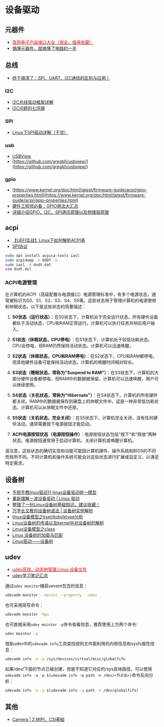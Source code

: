 # 设备驱动

## 元器件

- [<font color=Red>常用电子产品接口大全（很全，值得收藏）</font>](https://mp.weixin.qq.com/s/QGPxHCYxgLi656D8wq2Dzw)
- [搞懂元器件，就搞懂了电路的一半](https://mp.weixin.qq.com/s/Z15ML8HlzWhbpA2Gy8UqHA)

## 总线

- [终于搞清了：SPI、UART、I2C通信的区别与应用！](https://www.toutiao.com/article/7264843567909126715/)

### I2C

- [I2C总线驱动框架详解](https://www.cnblogs.com/ancongliang/p/7842648.html)
- [I2C问题的七宗罪](https://www.toutiao.com/article/7270153829277205026/)

### SPI

- [Linux下SPI驱动详解（干货）](https://mp.weixin.qq.com/s?__biz=MzUxMjEyNDgyNw==&mid=2247492491&idx=1&sn=df405ac3e578820bd6daef2da82b14b1&chksm=f96b917fce1c18695a0972e0027a553ff2394765de3d3bd543361f09bcb146901f5c1aacf937&scene=21#wechat_redirect)

### usb

- [USBView](http://www.kroah.com/linux-usb/)
- [https://github.com/gregkh/usbview/](https://github.com/gregkh/usbview/)

### gpio

- [https://www.kernel.org/doc/html/latest/firmware-guide/acpi/gpio-properties.html](https://www.kernel.org/doc/html/latest/firmware-guide/acpi/gpio-properties.html)
- [硬件工程师必看：GPIO用法大汇总](https://zhuanlan.zhihu.com/p/80096604)
- [详细介绍GPIO、I2C、SPI通讯原理以及物理层原理](https://blog.csdn.net/bjbz_cxy/article/details/119925257)

## acpi

- [【UEFI实战】Linux下如何解析ACPI表](https://blog.csdn.net/jiangwei0512/article/details/83317890)
- [SPI协议](https://blog.csdn.net/lzy13785490347/article/details/91373912)

```bash
sudo apt install acpica-tools iasl
sudo acpidump -n DSDT -b
sudo iasl -d dsdt.dat
vim dsdt.dsl
```

### ACPI电源管理

在计算机的ACPI（高级配置与电源接口）电源管理标准中，有多个电源状态，通常被标识为S0、S1、S2、S3、S4、S5等。这些状态用于管理计算机的电源使用和休眠状态。以下是这些状态的简要描述：

1. **S0状态（运行状态）**：在S0状态下，计算机处于完全运行状态，所有硬件设备都处于活动状态，CPU和RAM正常运行。计算机可以执行任务并响应用户输入。

2. **S1状态（休眠状态，CPU停电）**：在S1状态下，计算机处于较低功耗状态。CPU会停电，但RAM仍然保持活动状态。计算机可以迅速唤醒。

3. **S2状态（休眠状态，CPU和RAM停电）**：在S2状态下，CPU和RAM都停电，但其他硬件设备可能保持活动状态。计算机的唤醒时间相对较长。

4. **S3状态（睡眠状态，常称为"Suspend to RAM"）**：在S3状态下，计算机的大部分硬件设备都停电，但RAM中的数据被保留。计算机可以迅速唤醒，用户可以继续使用。

5. **S4状态（关机状态，常称为"Hibernate"）**：在S4状态下，计算机的所有硬件都关闭，RAM中的数据被保存到硬盘上的休眠文件中。这是一种非常低功耗状态。计算机可以从休眠文件中还原。

6. **S5状态（关机状态，完全关闭）**：在S5状态下，计算机完全关闭，没有任何硬件活动。通常需要按下电源按钮才能启动。

7. **ACPI电源按钮状态（电源按钮操作）**：电源按钮状态包括"按下"和"释放"两种状态。电源按钮通常用于启动计算机、关闭计算机或唤醒计算机。

请注意，这些状态的确切实现和功能可能因计算机硬件、操作系统和BIOS的不同而有所不同。不同计算机和操作系统可能会对这些状态进行扩展或自定义，以满足特定需求。

## 设备树

- [手把手教linux驱动11-linux设备驱动统一模型](https://mp.weixin.qq.com/s/pmJ45JsY_-R8PK2ip7uCng)
- [重新理解一波设备驱动 | Linux 驱动](https://mp.weixin.qq.com/s/v_HWfKtqAdNkhvymZ_UrMA)
- [整理了一份Linux设备树基础知识，建议收藏！](https://mp.weixin.qq.com/s/BI23d71SJkYPHnzQbFyvpQ)
- [万字长文教你设备树语法 | 设备树实例解析](https://mp.weixin.qq.com/s/6xjgqwDSuNc7TELeI_2GWA)
- [linux设备模型之kset/kobj/ktype分析](https://mp.weixin.qq.com/s/WET4m1Nd2vpvojKjgmRkbw)
- [Linux设备树的传递以及kernel中对设备树的解析](https://mp.weixin.qq.com/s/Cy90ADUkWobu8YQH3dx4Nw)
- [Linux设备模型之class](https://mp.weixin.qq.com/s/6SrEu4RBxb1Av5qu_eNo5Q)
- [Linux 设备树的加载与匹配](https://blog.csdn.net/qq_40537232/article/details/115507062)
- [Linux驱动——设备树](https://blog.csdn.net/cha1290878789/article/details/121559526)

## udev

- [<font color=Red>udev高效、动态地管理 Linux 设备文件</font>](https://cloud.tencent.com/developer/article/2128481)
- [udev学习笔记汇总](https://www.cnblogs.com/hellokitty2/p/9521340.html)

通过`udev monitor`捕获uevent包含的信息：

```bash
udevadm monitor --kernel --property --udev
```

也可采用简写命令：

```bash
udevadm monitor -kpu
```

也可直接采用`udev mointor -p`命令查看信息，推荐使用上方两个命令:

```bash
udev mointor -p
```

借助udev中的`udevadm info`工具查找规则文件能利用的内核信息和sysfs属性信息：

```bash
udevadm info -a -p /sys/devices/virtual/misc/globalfifo
```

如果/dev/下面的节点已被创建，但是不知道它对应的/sys具体路径，可以使用`udevadm info -a -p $(udevadm info -q path -n /dev/<节点名>)`命令反向分析：

```bash
udevadm info -a -p $(udevadm info -q path -n /dev/globalfifo)
```

## 其他

- [Camera | 2.MIPI、CSI基础](https://mp.weixin.qq.com/s/5qYO5RjCDUcxo4tR3_f_ow)
